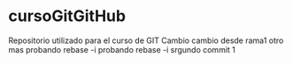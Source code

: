 # cursoGitGitHub
Repositorio utilizado para el curso de GIT
Cambio
cambio desde rama1
otro mas
probando rebase -i
probando rebase -i srgundo commit
1
